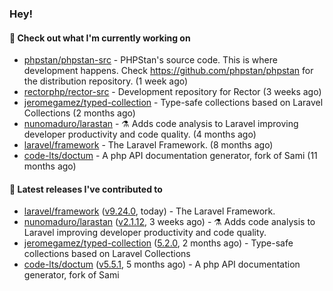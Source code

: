 ### Hey!

#### 👷 Check out what I'm currently working on

- [phpstan/phpstan-src](https://github.com/phpstan/phpstan-src) - PHPStan&#39;s source code. This is where development happens. Check https://github.com/phpstan/phpstan for the distribution repository. (1 week ago)
- [rectorphp/rector-src](https://github.com/rectorphp/rector-src) - Development repository for Rector (3 weeks ago)
- [jeromegamez/typed-collection](https://github.com/jeromegamez/typed-collection) - Type-safe collections based on Laravel Collections (2 months ago)
- [nunomaduro/larastan](https://github.com/nunomaduro/larastan) - ⚗️ Adds code analysis to Laravel improving developer productivity and code quality. (4 months ago)
- [laravel/framework](https://github.com/laravel/framework) - The Laravel Framework. (8 months ago)
- [code-lts/doctum](https://github.com/code-lts/doctum) - A php API documentation generator, fork of Sami (11 months ago)

#### 🔭 Latest releases I've contributed to

- [laravel/framework](https://github.com/laravel/framework) ([v9.24.0](https://github.com/laravel/framework/releases/tag/v9.24.0), today) - The Laravel Framework.
- [nunomaduro/larastan](https://github.com/nunomaduro/larastan) ([v2.1.12](https://github.com/nunomaduro/larastan/releases/tag/v2.1.12), 3 weeks ago) - ⚗️ Adds code analysis to Laravel improving developer productivity and code quality.
- [jeromegamez/typed-collection](https://github.com/jeromegamez/typed-collection) ([5.2.0](https://github.com/jeromegamez/typed-collection/releases/tag/5.2.0), 2 months ago) - Type-safe collections based on Laravel Collections
- [code-lts/doctum](https://github.com/code-lts/doctum) ([v5.5.1](https://github.com/code-lts/doctum/releases/tag/v5.5.1), 5 months ago) - A php API documentation generator, fork of Sami
